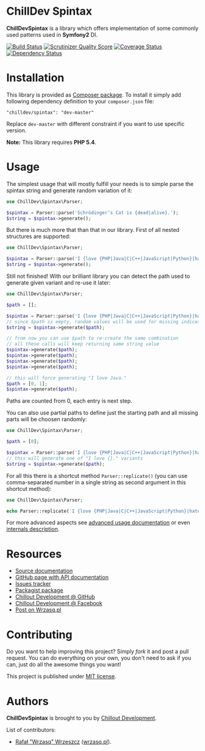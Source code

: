 <!---
# This file is part of the ChillDev Spintax library.
#
# @author Rafał Wrzeszcz <rafal.wrzeszcz@wrzasq.pl>
# @copyright 2014 © by Rafał Wrzeszcz - Wrzasq.pl.
# @version 0.0.2
# @since 0.0.1
# @package ChillDev\Spintax
-->

# ChillDev Spintax

**ChillDevSpintax** is a library which offers implementation of some commonly used patterns used in **Symfony2** DI.

[![Build Status](https://travis-ci.org/chilloutdevelopment/ChillDevSpintax.png)](https://travis-ci.org/chilloutdevelopment/ChillDevSpintax)
[![Scrutinizer Quality Score](https://scrutinizer-ci.com/g/chilloutdevelopment/ChillDevSpintax/badges/quality-score.png?s=2db247278a9b22e9d22e14f94a5d5fc4dc826f00)](https://scrutinizer-ci.com/g/chilloutdevelopment/ChillDevSpintax/)
[![Coverage Status](https://coveralls.io/repos/chilloutdevelopment/ChillDevSpintax/badge.png?branch=develop)](https://coveralls.io/r/chilloutdevelopment/ChillDevSpintax)
[![Dependency Status](https://www.versioneye.com/php/chilldev:spintax/badge.png)](https://www.versioneye.com/php/chilldev:spintax)

# Installation

This library is provided as [Composer package](https://packagist.org/packages/chilldev/spintax). To install it simply add following dependency definition to your `composer.json` file:

```
"chilldev/spintax": "dev-master"
```

Replace `dev-master` with different constraint if you want to use specific version.

**Note:** This library requires **PHP 5.4**.

# Usage

The simplest usage that will mostly fulfill your needs is to simple parse the spintax string and generate random variation of it:

```php
use ChillDev\Spintax\Parser;

$spintax = Parser::parse('Schrödinger’s Cat is {dead|alive}.');
$string = $spintax->generate();
```

But there is much more that than that in our library. First of all nested structures are supported:

```php
use ChillDev\Spintax\Parser;

$spintax = Parser::parse('I {love {PHP|Java|C|C++|JavaScript|Python}|hate Ruby}.');
$string = $spintax->generate();
```

Still not finished! With our brilliant library you can detect the path used to generate given variant and re-use it later:

```php
use ChillDev\Spintax\Parser;

$path = [];

$spintax = Parser::parse('I {love {PHP|Java|C|C++|JavaScript|Python}|hate Ruby}.');
// since $path is empty, random values will be used for missing indices and $path will be filled with them
$string = $spintax->generate($path);

// from now you can use $path to re-create the same combination
// all these calls will keep returning same string value
$spintax->generate($path);
$spintax->generate($path);
$spintax->generate($path);
$spintax->generate($path);

// this will force generating "I love Java."
$path = [0, 1];
$spintax->generate($path);
```

Paths are counted from 0, each entry is next step.

You can also use partial paths to define just the starting path and all missing parts will be choosen randomly:

```php
use ChillDev\Spintax\Parser;

$path = [0];

$spintax = Parser::parse('I {love {PHP|Java|C|C++|JavaScript|Python}|hate Ruby}.');
// this will generate one of "I love {}." variants
$string = $spintax->generate($path);
```

For all this there is a shortcut method `Parser::replicate()` (you can use comma-separated number in a single string as second argument in this shortcut method):

```php
use ChillDev\Spintax\Parser;

echo Parser::replicate('I {love {PHP|Java|C|C++|JavaScript|Python}|hate Ruby}.', '0,0');
```

For more advanced aspects see [advanced usage documentation](https://github.com/chilloutdevelopment/ChillDevSpintax/tree/master/Resources/doc/usage.md) or even [internals description](https://github.com/chilloutdevelopment/ChillDevSpintax/tree/master/Resources/doc/internals.md).

# Resources

-   [Source documentation](https://github.com/chilloutdevelopment/ChillDevSpintax/tree/master/Resources/doc/index.md)
-   [GitHub page with API documentation](http://chilloutdevelopment.github.io/ChillDevSpintax)
-   [Issues tracker](https://github.com/chilloutdevelopment/ChillDevSpintax/issues)
-   [Packagist package](https://packagist.org/packages/chilldev/spintax)
-   [Chillout Development @ GitHub](https://github.com/chilloutdevelopment)
-   [Chillout Development @ Facebook](http://www.facebook.com/chilldev)
-   [Post on Wrzasq.pl](http://wrzasq.pl/blog/chilldevspintax-library-objective-php-library-for-spintax-texts.html)

# Contributing

Do you want to help improving this project? Simply *fork* it and post a pull request. You can do everything on your own, you don't need to ask if you can, just do all the awesome things you want!

This project is published under [MIT license](https://github.com/chilloutdevelopment/ChillDevSpintax/tree/master/LICENSE).

# Authors

**ChillDevSpintax** is brought to you by [Chillout Development](http://chilldev.pl).

List of contributors:

-   [Rafał "Wrzasq" Wrzeszcz](https://github.com/rafalwrzeszcz) ([wrzasq.pl](http://wrzasq.pl)).
